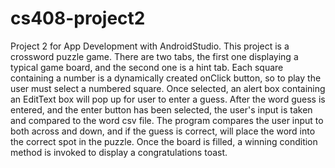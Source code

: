 # cs408-project2
Project 2 for App Development with AndroidStudio.
This project is a crossword puzzle game. 
There are two tabs, the first one displaying a typical game board, and the second one is a hint tab.
Each square containing a number is a dynamically created onClick button, so to play the user must select a numbered square.
Once selected, an alert box containing an EditText box will pop up for user to enter a guess.
After the word guess is entered, and the enter button has been selected, the user's input is taken and compared to the word csv file.
The program compares the user input to both across and down, and if the guess is correct, will place the word into the correct spot in the puzzle.
Once the board is filled, a winning condition method is invoked to display a congratulations toast. 
